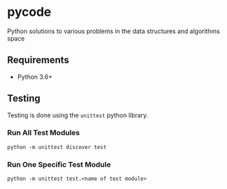 # pycode
Python solutions to various problems in the data structures and algorithms space

## Requirements
- Python 3.6+

## Testing
Testing is done using the `unittest` python library.

### Run All Test Modules
`python -m unittest discover test`

### Run One Specific Test Module
`python -m unittest test.<name of test module>`
